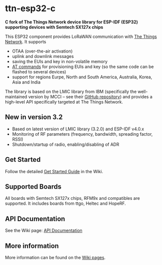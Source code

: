 # ttn-esp32-c

**C fork of The Things Network device library for ESP-IDF (ESP32) supporting devices with Semtech SX127x chips**

This ESP32 component provides LoRaWAN communication with [The Things Network](https://www.thethingsnetwork.org/). It supports

- OTAA (over-the-air activation)
- uplink and downlink messages
- saving the EUIs and key in non-volatile memory
- [AT commands](https://github.com/manuelbl/ttn-esp32/wiki/AT-Commands) for provisioning EUIs and key (so the same code can be flashed to several devices)
- support for regions Eurpe, North and South America, Australia, Korea, Asia and India

The library is based on the LMIC library from IBM (specifically the well-maintained version by MCCI – see their [GitHub repository](https://github.com/mcci-catena/arduino-lmic)) and provides a high-level API specifically targeted at The Things Network.

## New in version 3.2

- Based on latest version of LMIC library (3.2.0) and ESP-IDF v4.0.x
- Monitoring of RF parameters (frequency, bandwidth, spreading factor, RSSI)
- Shutdown/startup of radio, enabling/disabling of ADR

## Get Started

Follow the detailed [Get Started Guide](https://github.com/manuelbl/ttn-esp32/wiki/Get-Started) in the Wiki.

## Supported Boards

All boards with Semtech SX127x chips, RFM9x and compatibles are supported. It includes boards from ttgo, Heltec and HopeRF.

## API Documentation

See the Wiki page: [API Documentation](https://github.com/manuelbl/ttn-esp32/wiki/API-Documentation)

## More information

More information can be found on the [Wiki pages](https://github.com/manuelbl/ttn-esp32/wiki).
